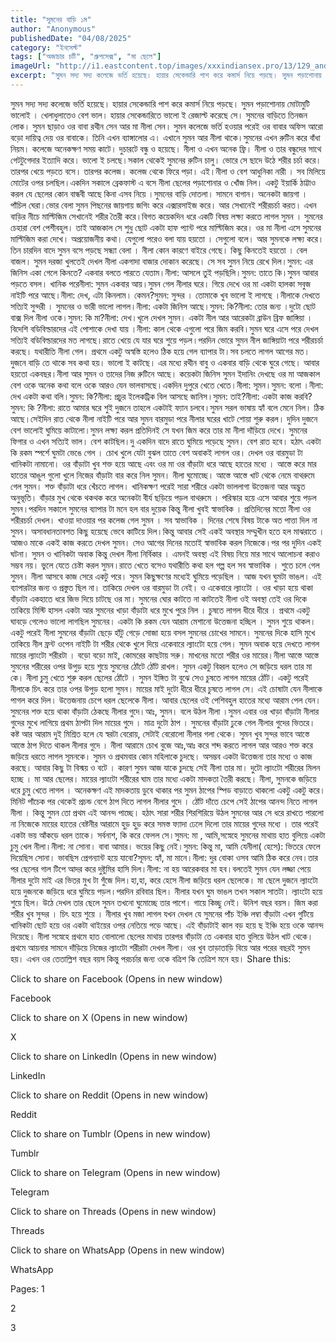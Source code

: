 ```yaml
---
title: "সুমনের বাড়ি ১ম"
author: "Anonymous"
publishedDate: "04/08/2025"
category: "ইনসেস্ট"
tags: ["অজাচার চটি", "গ্রুপসেক্স", "মা ছেলে"]
imageUrl: "http://i1.eastcontent.top/images/xxxindiansex.pro/13/129_and.jpg"
excerpt: "সুমন সদ্য সদ্য কলেজে ভর্তি হয়েছে। হায়ার সেকেন্ডারি পাশ করে কমার্স নিয়ে পড়ছে। সুমন পড়াশোনায় মোটামুটি ভালোই । খেলাধুলাতেও বেশ ভাল। হায়ার সেকেন্ডারিতে ভালো ই রেজাল্ট করেছে সে। সুমনের বাড়িতে তিনজন লোক। সু..."
---
```


সুমন সদ্য সদ্য কলেজে ভর্তি হয়েছে। হায়ার সেকেন্ডারি পাশ করে কমার্স নিয়ে পড়ছে। সুমন পড়াশোনায় মোটামুটি ভালোই । খেলাধুলাতেও বেশ ভাল। হায়ার সেকেন্ডারিতে ভালো ই রেজাল্ট করেছে সে। সুমনের বাড়িতে তিনজন লোক। সুমন ছাড়াও ওর বাবা রথীন সেন আর মা নীলা সেন। সুমন কলেজে ভর্তি হওয়ার পরেই ওর বাবার অফিস আরো বড়ো দায়িত্ব দেয় ওর বাবাকে। তিনি এখন ব্যাঙ্গালোর এ। এখানে সুমন আর নীলা থাকে।সুমনের এখন রুটিন করে বাঁধা নিয়ম। কলেজে অনেকক্ষণ সময় কাটে। দুচারটে বন্ধু ও হয়েছে। নীলা ও এখন অনেক ফ্রি। নীলা ও তার বন্ধুদের সাথে গেটটুগেদার ইত্যাদি করে। ভালো ই চলছে।সকাল থেকেই সুমনের রুটিন চালু। ভোরে সে ছাদে উঠে শরীর চর্চা করে। তারপর খেয়ে পড়তে বসে। তারপর কলেজ। কলেজ থেকে ফিরে পড়া। এই।নীলা ও বেশ আধুনিকা নারী । সব মিলিয়ে মোটের ওপর চলছিল।একদিন সকালে ব্রেকফাস্ট এ বসে নীলা ছেলের পড়াশোনার ও খোঁজ নিল। একটু ইয়ার্কি ঠাট্টাও করল যে ছেলের কোন বান্ধবী আছে কিনা এসব নিয়ে ।সুমনের বাড়ি দোতলা। সামনে বাগান। অনেকটা জায়গা । পাঁচিল ঘেরা।ভোর বেলা সুমন পিছনের জায়গায় জগিং করে এক্সারসাইজ করে। আর সেখানেই শরীরচর্চা করত। এখন বাড়ির নীচে মাল্টিজিম সেখানেই শরীর তৈরী করে।বিগত কয়েকদিন ধরে একটি বিষয় লক্ষ্য করতে লাগল সুমন । সুমনের চেহারা বেশ পেশীবহুল। তাই আজকাল সে শুধু ছোট একটা হাফ প্যান্ট পরে মাল্টিজিম করে। ওর মা নীলা এসে সুমনের মাল্টিজিম করা দেখে। অপ্রয়োজনীয় কথা। যেগুলো পরেও বলা যায় হয়তো । সেগুলো বলে। আর সুমনকে লক্ষ্য করে।তিন চারদিন বাদে সুমন বসে পড়ছে সন্ধ্যা বেলা । নীলা কোন কারণে বাইরে গেছে। কিছু কিনতেই হয়তো । বেল বাজল। সুমন দরজা খুলতেই দেখল নীলা একগাদা বাজার দোকান করেছে। সে সব সুমন নিয়ে রেখে দিল।সুমন: এর জিনিস একা গেলে কিনতে? একবার বলতে পারতে যেতাম।নীলা: আসলে তুই পড়ছিলি।সুমন: তাতে কি।সুমন আবার পড়তে বসল। খানিক পরেনীলা: সুমন একবার আয়।সুমন গেল নীলার ঘরে। গিয়ে দেখে ওর মা একটা হালকা সবুজ নাইটি পরে আছে।নীলা: দেখ, এটা কিনলাম। কেমন?সুমন: সুন্দর । তোমাকে খুব ভালো ই লাগছে ।নীলাকে দেখতে সত্যিই সুন্দরী । সুমনের ও ভারী ভালো লাগল।নীলা: একটা জিনিস আছে।সুমন: কি?নীলা: তোর জন্য ।দুটো ছোট বাক্স দিল নীলা ওকে।সুমন: কি মা?নীলা: দেখ।খূলে দেখল সুমন। একটা নীল আর আরেকটা ব্রাউন ব্রিফ জাঙ্গিয়া । বিদেশি বডিবিল্ডারদের এই পোশাকে দেখা যায় ।নীলা: কাল থেকে এগুলো পরে জিম করবি।সুমন ঘরে এসে পরে দেখল সত্যিই বডিবিল্ডারদের মত লাগছে।রাতে খেয়ে যে যার ঘরে শুয়ে পড়ল।পরদিন ভোরে সুমন নীল জাঙ্গিয়াটা পরে শরীরচর্চা করছে। যথারীতি নীলা গেল। প্রথমে একটু অস্বস্তি হলেও ঠিক হয়ে গেল ব্যাপার টা।সব চলতে লাগল আগের মত। দুজনে বাড়ি তে থাকে সব কথা হয়। ভালো ই কাটছে। এর মধ্যে রথীন বাবু ও একবার বাড়ি থেকে ঘুরে গেছে। আবার হয়তো একবছর।নীলা আর সুমন ও তাদের নিজ রুটিনে আছে। কয়েকটা জিনিস সুমন ইদানিং দেখছে ওর মা আজকাল বেশ ওকে অনেক কথা বলে ওকে আরও যেন ভালবাসছে।একদিন দুপুরে খেতে খেতে।নীলা: সূমন।সুমন: বলো ।নীলা: দেখ একটা কথা বলি।সুমন: কি?নীলা: প্রচুর ইলেকট্রিক বিল আসছে জানিস।সুমন: তাই?নীলা: একটা কাজ করবি?সুমন: কি ?নীলা: রাতে আমার ঘরে শুই দুজনে তাহলে একটাই ফ্যান চলবে।সুমন সরল ভাষায় হ্যাঁ বলে মেনে নিল। ঠিক আছে।সেইদিন রাত থেকে নীলা নাইটি পরে আর সুমন বারমুডা পরে নীলার ঘরের খাটে শোয়া শুরু করল। দুদিন দুজনে বেশ ভালোই ঘুমিয়ে কাটালো।সুমন লক্ষ্য করল প্রতিদিনই সে যখন জিম করে তার মা নীলা দাঁড়িয়ে দেখে। সুমনের ফিগার ও এখন সত্যিই ভাল। বেশ কাটছিল।দু একদিন বাদে রাতে ঘুমিয়ে পড়েছে সুমন। বেশ রাত হবে। হঠাৎ একটা কি রকম স্পর্শে ঘুমটা ভেঙে গেল । চোখ খুলে যেটা বুঝল তাতে বেশ অবাকই লাগল ওর। দেখল ওর বারমুডা টা খানিকটা নামানো। ওর বাঁড়াটা খুব শক্ত হয়ে আছে এবং ওর মা ওর বাঁড়াটা ধরে আছে হাতের মধ্যে । আস্তে করে মার হাতের আঙুল গুলো খুলে নিজের বাঁড়াটা বার করে নিল সুমন। নীলা ঘুমোচ্ছে। আস্তে আস্তে খাট থেকে নেমে বাথরুমে গেল সুমন। শক্ত বাঁড়াটা ধরে খেঁচতে লাগল। খানিকক্ষণ পরেই সারা শরীরে একটা ভাললাগা উত্তেজনা আর অদ্ভুত অনুভূতি। বাঁড়ার মুখ থেকে থকথক করে অনেকটা বীর্য ছড়িয়ে পড়ল বাথরুমে । পরিস্কার হয়ে এসে আবার শুয়ে পড়ল সুমন।পরদিন সকালে সুমনের ব্যাপার টা মনে হল বার দুয়েক কিন্তু নীলা খুবই স্বাভাবিক । প্রতিদিনের মতো নীলা ওর শরীরচর্চা দেখল। খাওয়া দাওয়ার পর কলেজ গেল সুমন । সব স্বাভাবিক । দিনের শেষে বিষয় টাকে অত পাত্তা দিল না সুমন। অসাবধানতাবশত কিছু হয়েছে ভেবে কাটিয়ে দিল।কিন্তু আবার সেই একই অবস্থার সম্মুখীন হতে হল মাঝরাতে । আজও মাকে একই কাজ করতে দেখল সুমন। সেও আগের দিনের মতোই স্বাভাবিক করল নিজেকে।পর পর দুদিন একই ঘটনা। সুমন ও খানিকটা অবাক কিন্তু দেখল নীলা নির্বিকার । এমনই অবস্থা এই বিষয় নিয়ে মার সাথে আলোচনা করাও সম্ভব নয়। ভুলে যেতে চেষ্টা করল সুমন।রাতে খেতে বসেও যথারীতি কথা হল গল্প হল সব স্বাভাবিক । শুতে চলে গেল সুমন। নীলা আসবে কাজ সেরে একটু পরে। সুমন কিছুক্ষণের মধ্যেই ঘুমিয়ে পড়েছিল । আজ যখন ঘুমটা ভাঙল। এই ব্যাপারটার জন্য ও প্রস্তুত ছিল না। তাকিয়ে দেখল ওর বারমুডা টা নেই। ও একেবারে ল্যাংটো । ওর খাড়া হয়ে থাকা বাঁড়াটা একহাতে ধরে জিভ দিয়ে চাটছে ওর মা। সুমনের ঘোর কাটতে না কাটতেই নীলা ওই অবস্থা তেই ওর দিকে তাকিয়ে মিস্টি হাসল একটা আর সুমনের খাড়া বাঁড়াটা ধরে মুখে পুরে নিল । চুষতে লাগল ধীরে ধীরে । প্রথমে একটু ঘাবড়ে গেলেও ভালো লাগছিল সুমনের। একটা কি রকম যেন আরাম মেশানো উত্তেজনা হচ্ছিল । সুমন শুয়ে থাকল। একটু পরেই নীলা সুমনের বাঁড়াটা ছেড়ে হাঁটু গেড়ে সোজা হয়ে বসল সুমনের চোখের সামনে। সুমনের দিকে হাসি মুখে তাকিয়ে নীল ফ্রন্ট ওপেন নাইটি টা শরীর থেকে খুলে দিয়ে একেবারে ল্যাংটো হয়ে গেল। সুমন অবাক হয়ে দেখতে লাগল মায়ের ল্যাংটো শরীরটা । বড়ো বড়ো মাই, কোমরের কাছটায় সরু। মাখনের মতো শরীর ওর মায়ের।নীলা আস্তে আস্তে সুমনের শরীরের ওপর উপুড় হয়ে শুয়ে সুমনের ঠোঁটে ঠোঁট রাখল। সুমন একটু বিহ্বল হলেও সে জড়িয়ে ধরল তার মা কে। নীলা চুমু খেতে শুরু করল ছেলের ঠোঁটে । সুমন ইঙ্গিত টা বুঝে সেও চুষতে লাগল মায়ের ঠোঁট। একটু পরেই নীলাকে চিৎ করে তার ওপর উপুড় হলো সুমন। মায়ের মাই দুটো ধীরে ধীরে চুষতে লাগল সে। এই চোষাটা যেন নীলাকে পাগল করে দিল। উত্তেজনায় চেপে ধরল ছেলেকে নীলা। আবার ছেলের ওই পেশিবহুল হাতের মধ্যে আরাম পেল যেন। সুমনের শক্ত হয়ে থাকা বাঁড়াটা ঠেকছে নীলার গুদে।আঃ, সুমন। বলে উঠল নীলা ।সুমন এবার ওর খাড়া বাঁড়াটা নীলার গুদের মুখে লাগিয়ে প্রথম ঠাপটা দিল মায়ের গুদে । মাত্র দুটো ঠাপ । সুমনের বাঁড়াটা ঢুকে গেল নীলার গুদের ভিতরে। কষ্ট আর আরাম দুই মিশ্রিত হলে যে স্বরটা বেরোয়, সেটাই বেরোলো নীলার গলা থেকে। সুমন খুব সুন্দর ভাবে আস্তে আস্তে ঠাপ দিতে থাকল নীলার গুদে । নীলা আরামে চোখ বুজে আঃ,আঃ করে শব্দ করতে লাগল আর আরও শক্ত করে জড়িয়ে ধরতে লাগল সূমনকে। সুমন ও প্রথমবার কোন মহিলাকে চুদছে। অসম্ভব একটা উত্তেজনা তার মধ্যে ও কাজ করছে। আবার কিছু টা বিস্ময় ও বটে । কারণ সুমন আজ যাকে চুদছে সেই নীলা তার মা। দুটো ল্যাংটো শরীরের মিলন হচ্ছে । মা আর ছেলের। মায়ের ল্যাংটো শরীরের ঘাম তার মধ্যে একটা মাদকতা তৈরী করছে। নীলা, সুমনকে জড়িয়ে ধরে চুমু খেতে লাগল । অনেকক্ষণ এই মাদকতায় ডুবে থাকার পর সুমন ঠাপের স্পিড বাড়াতে থাকলো একটু একটু করে। মিনিট পাঁচেক পর থেকেই প্রচন্ড বেগে ঠাপ দিতে লাগল নীলার গুদে । ঠোঁট দাঁতে চেপে সেই ঠাপের আনন্দ নিতে লাগল নীলা । কিন্তু সুমন তো প্রথম এই আনন্দ পাচ্ছে। হঠাৎ সারা শরীর শিরশিরিয়ে উঠল সুমনের আর সে ধরে রাখতে পারলো না নিজেকে মায়ের হাতের বেষ্টনীর আরামে হুড় হুড় করে সমস্ত ফ্যাদা ঢেলে দিলো তার মায়ের গুদের মধ্যে । তার পরেই একটা ভয় আঁকড়ে ধরল তাকে। সর্বনাশ, কি করে ফেলল সে।সুমন: মা , আমি,সস্নেহে সুমনের মাথায় হাত বুলিয়ে একটা চুমু খেল নীলা।নীলা: না সোনা। বাবা আমার। ভয়ের কিছু নেই।সুমন: কিন্তু মা, আমি যেনীলা( হেসে): ভিতরে ফেলে দিয়েছিস সোনা। ভাবছিস প্রেগন্যান্ট হয়ে যাবো?সূমন: হ্যাঁ, মা মানে।নীলা: দুর বোকা ওসব আমি ঠিক করে নেব।তার পর ছেলের গাল টিপে আদর করে দুষ্টুমির হাসি দিল।নীলা: না হয় আরেকবার মা হব।বলতেই সুমন যেন লজ্জা পেয়ে নীলার দুটো মাই এর ভিতর মুখ টা গুঁজে দিল।হা,হা, করে হেসে নীলা জড়িয়ে ধরল ছেলেকে। মা ছেলে দুজনে ল্যাংটো হয়ে দুজনকে জড়িয়ে ধরে ঘুমিয়ে পড়ল।পরদিন রবিবার ছিল। নীলার যখন ঘুম ভাঙল তখন সকাল সাতটা। ল্যাংটো হয়ে শুয়ে ছিল। উঠে দেখল তার ছেলে সুমন তখনো ঘুমোচ্ছে তার পাশে। গায়ে কিচ্ছু নেই। উনিশ বছর বয়স। জিম করা শরীর খুব সুন্দর । চিৎ হয়ে শুয়ে । নীলার খুব মজা লাগল যখন দেখল যে সুমনের পাঁচ ইঞ্চি লম্বা বাঁড়াটা এখন গুটিয়ে খানিকটা ছোট হয়ে ওর একটা থাইয়ের ওপর নেতিয়ে পড়ে আছে। এই বাঁড়াটাই কাল বড় হয়ে ছ ইঞ্চি হয়ে ওকে আনন্দ দিয়েছে। নীলা সস্নেহে প্রথমে হাত বোলালো ছেলের মাথায় তারপর বাঁড়াটা তে একবার হাত বুলিয়ে উঠল খাট থেকে। প্রথমে আয়নার সামনে দাঁড়িয়ে নিজের ল্যাংটো শরীরটা দেখল নীলা। ওর খুব তাড়াতাড়ি বিয়ে আর পরের বছরই সুমন হয়। এখন ওর তেতাল্লিশ বছর বয়স কিন্তু পরচর্চার জন্য ওকে বত্রিশ কি তেত্রিশ মনে হয়।
Share this:


Click to share on Facebook (Opens in new window)


Facebook




Click to share on X (Opens in new window)


X




Click to share on LinkedIn (Opens in new window)


LinkedIn




Click to share on Reddit (Opens in new window)


Reddit




Click to share on Tumblr (Opens in new window)


Tumblr




Click to share on Telegram (Opens in new window)


Telegram




Click to share on Threads (Opens in new window)


Threads




Click to share on WhatsApp (Opens in new window)


WhatsApp


Pages: 
1
 
2
 
3
